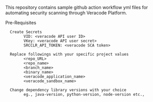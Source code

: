This repository contains sample github action workflow yml files for automating security scanning through Veracode Platform.

Pre-Requisites

      Create Secrets 
            VID: <veracode API user ID>
            VKey: <veracode API user secret>
            SRCCLR_API_TOKEN: <veracode SCA token>
      
      Replace followings with your specific project values
            <repo_URL>
            <repo_name>
            <branch_name>
            <binary_name>
            <veracode_application_name>
            <veracode_sandbox_name>
     
      Change dependency library versions with your choice
            eg., java-version, python-version, node-version etc.,
            

